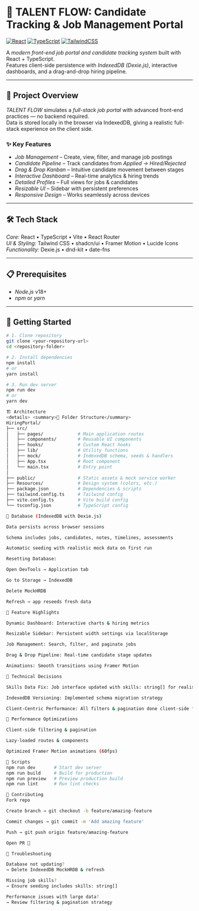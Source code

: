 # 🌟 TALENT FLOW: Candidate Tracking & Job Management Portal

[![React](https://img.shields.io/badge/React-18-blue)](https://reactjs.org/)
[![TypeScript](https://img.shields.io/badge/TypeScript-5-blue)](https://www.typescriptlang.org/)
[![TailwindCSS](https://img.shields.io/badge/TailwindCSS-3-blue)](https://tailwindcss.com/)


A *modern front-end job portal and candidate tracking system* built with React + TypeScript.  
Features client-side persistence with *IndexedDB (Dexie.js)*, interactive dashboards, and a drag-and-drop hiring pipeline.

---

## 🚀 Project Overview

*TALENT FLOW* simulates a *full-stack job portal* with advanced front-end practices — no backend required.  
Data is stored locally in the browser via IndexedDB, giving a realistic full-stack experience on the client side.

### ✨ Key Features
- *Job Management* – Create, view, filter, and manage job postings
- *Candidate Pipeline* – Track candidates from *Applied → Hired/Rejected*
- *Drag & Drop Kanban* – Intuitive candidate movement between stages
- *Interactive Dashboard* – Real-time analytics & hiring trends
- *Detailed Profiles* – Full views for jobs & candidates
- *Resizable UI* – Sidebar with persistent preferences
- *Responsive Design* – Works seamlessly across devices

---

## 🛠 Tech Stack

*Core:* React • TypeScript • Vite • React Router  
*UI & Styling:* Tailwind CSS • shadcn/ui • Framer Motion • Lucide Icons  
*Functionality:* Dexie.js • dnd-kit • date-fns  

---

## 📋 Prerequisites

- *Node.js* v18+  
- *npm* or *yarn*

---

## 🚀 Getting Started

```bash
# 1. Clone repository
git clone <your-repository-url>
cd <repository-folder>

# 2. Install dependencies
npm install
# or
yarn install

# 3. Run dev server
npm run dev
# or
yarn dev

🏗 Architecture
<details> <summary>📂 Folder Structure</summary>
HiringPortal/
├── src/
│   ├── pages/             # Main application routes
│   ├── components/        # Reusable UI components
│   ├── hooks/             # Custom React hooks
│   ├── lib/               # Utility functions
│   ├── mock/              # IndexedDB schema, seeds & handlers
│   ├── App.tsx            # Root component
│   └── main.tsx           # Entry point
│
├── public/                # Static assets & mock service worker
├── Resources/             # Design system (colors, etc.)
├── package.json           # Dependencies & scripts
├── tailwind.config.ts     # Tailwind config
├── vite.config.ts         # Vite build config
└── tsconfig.json          # TypeScript config

💾 Database (IndexedDB with Dexie.js)

Data persists across browser sessions

Schema includes jobs, candidates, notes, timelines, assessments

Automatic seeding with realistic mock data on first run

Resetting Database:

Open DevTools → Application tab

Go to Storage → IndexedDB

Delete MockHRDB

Refresh → app reseeds fresh data

🌟 Feature Highlights

Dynamic Dashboard: Interactive charts & hiring metrics

Resizable Sidebar: Persistent width settings via localStorage

Job Management: Search, filter, and paginate jobs

Drag & Drop Pipeline: Real-time candidate stage updates

Animations: Smooth transitions using Framer Motion

🔧 Technical Decisions

Skills Data Fix: Job interface updated with skills: string[] for realistic tagging

IndexedDB Versioning: Implemented schema migration strategy

Client-Centric Performance: All filters & pagination done client-side for speed

🚀 Performance Optimizations

Client-side filtering & pagination

Lazy-loaded routes & components

Optimized Framer Motion animations (60fps)

🎯 Scripts
npm run dev       # Start dev server
npm run build     # Build for production
npm run preview   # Preview production build
npm run lint      # Run lint checks

🤝 Contributing
Fork repo

Create branch → git checkout -b feature/amazing-feature

Commit changes → git commit -m 'Add amazing feature'

Push → git push origin feature/amazing-feature

Open PR 🎉

🐛 Troubleshooting

Database not updating?
→ Delete IndexedDB MockHRDB & refresh

Missing job skills?
→ Ensure seeding includes skills: string[]

Performance issues with large data?
→ Review filtering & pagination strategy
